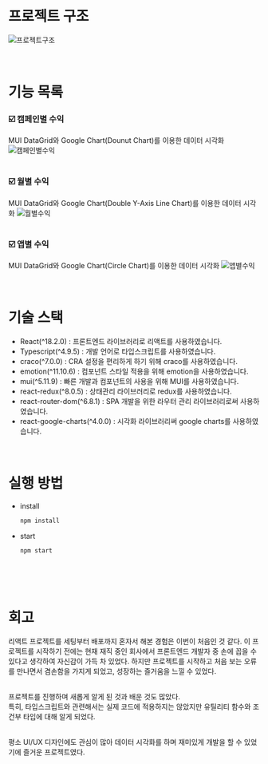 <!-- 프로젝트 구조 -->
# 프로젝트 구조
![프로젝트구조](https://user-images.githubusercontent.com/73522666/221105153-a31d3a9e-7d55-4536-ab4e-abe3361b8552.png)
</br></br></br>

<!-- 기능명세 -->
# 기능 목록
### ☑️ 캠페인별 수익
MUI DataGrid와 Google Chart(Dounut Chart)를 이용한 데이터 시각화
![캠페인별수익](https://user-images.githubusercontent.com/73522666/221105681-9eee2e51-685e-4480-afac-30a38627e079.png)
</br></br>

### ☑️ 월별 수익
MUI DataGrid와 Google Chart(Double Y-Axis Line Chart)를 이용한 데이터 시각화
![월별수익](https://user-images.githubusercontent.com/73522666/221105687-d084413d-8c91-4af7-a80b-923cac898379.png)
</br></br>

### ☑️ 앱별 수익
MUI DataGrid와 Google Chart(Circle Chart)를 이용한 데이터 시각화
![앱별수익](https://user-images.githubusercontent.com/73522666/221105689-e4d86023-da7b-476c-8a0c-7472e766d6f5.png)
</br></br></br>

<!-- 사용기술 -->
# 기술 스택
- React(^18.2.0) : 프론트엔드 라이브러리로 리액트를 사용하였습니다.
- Typescript(^4.9.5) : 개발 언어로 타입스크립트를 사용하였습니다.
- craco(^7.0.0) : CRA 설정을 편리하게 하기 위해 craco를 사용하였습니다. 
- emotion(^11.10.6) : 컴포넌트 스타일 적용을 위해 emotion을 사용하였습니다.
- mui(^5.11.9) : 빠른 개발과 컴포넌트의 사용을 위해 MUI를 사용하였습니다.
- react-redux(^8.0.5) : 상태관리 라이브러리로 redux를 사용하였습니다.
- react-router-dom(^6.8.1) : SPA 개발을 위한 라우터 관리 라이브러리로써 사용하였습니다.
- react-google-charts(^4.0.0) : 시각화 라이브러리써 google charts를 사용하였습니다.
</br></br></br>

<!-- 실행방법 -->
# 실행 방법
* install
  ```sh
  npm install
  ```
* start
  ```sh
  npm start
</br></br></br>

<!-- 회고 -->
# 회고
리액트 프로젝트를 세팅부터 배포까지 혼자서 해본 경험은 이번이 처음인 것 같다.
이 프로젝트를 시작하기 전에는 현재 재직 중인 회사에서 프론트엔드 개발자 중 손에 꼽을 수 있다고 생각하여 자신감이 가득 차 있었다. 하지만 프로젝트를 시작하고 처음 보는 오류를 만나면서 겸손함을 가지게 되었고, 성장하는 즐거움을 느낄 수 있었다.
</br></br>

프로젝트를 진행하며 새롭게 알게 된 것과 배운 것도 많았다.</br>
특히, 타입스크립트와 관련해서는 실제 코드에 적용하지는 않았지만 유틸리티 함수와 조건부 타입에 대해 알게 되었다. 
</br></br>

평소 UI/UX 디자인에도 관심이 많아 데이터 시각화를 하며 재미있게 개발을 할 수 있었기에 즐거운 프로젝트였다.
</br></br></br>